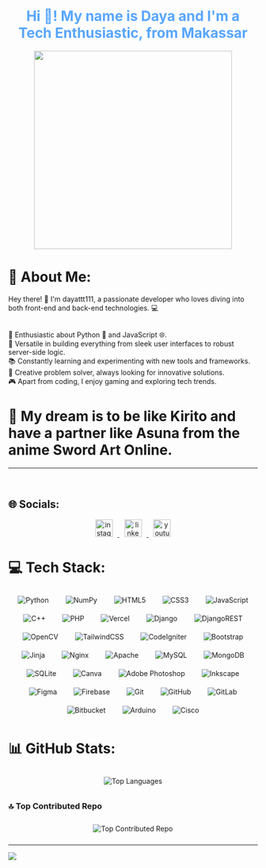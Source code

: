 <h1 align="center" style="color:#58a6ff;">Hi 👋! My name is Daya and I'm a Tech Enthusiastic, from Makassar</h1>

<div align="center">
  <img height="400" src="[https://i.pinimg.com/originals/72/05/b2/7205b2ce7d169105ff176139ffe01e1f.gif](https://www.google.com/url?sa=i&url=https%3A%2F%2Fsteamcommunity.com%2Fsharedfiles%2Ffiledetails%2F%3Fl%3Dczech%26id%3D774166028&psig=AOvVaw0x1nPVGx9zuQOmKey6nWSy&ust=1745702033036000&source=images&cd=vfe&opi=89978449&ved=0CBMQjRxqFwoTCKjxnvSM9IwDFQAAAAAdAAAAABAJ)"  />
</div>

  # 💫 About Me:
  
Hey there! 👋 I'm dayattt111, a passionate developer who loves diving into both front-end and back-end technologies. 💻<br><br>

🌟 Enthusiastic about Python 🐍 and JavaScript 🌐.<br>
🔧 Versatile in building everything from sleek user interfaces to robust server-side logic.<br>
📚 Constantly learning and experimenting with new tools and frameworks.<br>
🎨 Creative problem solver, always looking for innovative solutions.<br>
🎮 Apart from coding, I enjoy gaming and exploring tech trends.<br>

<h1>💭 My dream is to be like Kirito and have a partner like Asuna from the anime Sword Art Online.</h1>
<hr><br>

## 🌐 Socials:
<div align="center">
    <a href="https://instagram.com/ur.dayaa" target="_blank">
        <img src="https://img.shields.io/badge/Instagram-%23E4405F.svg?logo=Instagram&logoColor=white" height="35" alt="instagram logo" style="margin: 0 10px;"/>
    </a>
    <a href="https://www.linkedin.com/in/muhammad-amin-hidayat-8b4989289?utm_source=share&utm_campaign=share_via&utm_content=profile&utm_medium=android_app" target="_blank">
        <img src="https://img.shields.io/badge/LinkedIn-%230077B5.svg?logo=linkedin&logoColor=white" height="35" alt="linkedin logo" style="margin: 0 10px;"/>
    </a>
    <a href="https://youtube.com/dayaCoder" target="_blank">
        <img src="https://img.shields.io/badge/YouTube-%23FF0000.svg?logo=YouTube&logoColor=white" height="35" alt="youtube logo" style="margin: 0 10px;"/>
    </a>
</div>

# 💻 Tech Stack:
<div align="center">
    <img src="https://img.shields.io/badge/python-3670A0?style=for-the-badge&logo=python&logoColor=ffdd54" alt="Python" style="margin: 10px 15px;"/>
    <img src="https://img.shields.io/badge/numpy-%23013243.svg?style=for-the-badge&logo=numpy&logoColor=white" alt="NumPy" style="margin: 10px 15px;"/>
    <img src="https://img.shields.io/badge/html5-%23E34F26.svg?style=for-the-badge&logo=html5&logoColor=white" alt="HTML5" style="margin: 10px 15px;"/>
    <img src="https://img.shields.io/badge/css3-%231572B6.svg?style=for-the-badge&logo=css3&logoColor=white" alt="CSS3" style="margin: 10px 15px;"/>
    <img src="https://img.shields.io/badge/javascript-%23323330.svg?style=for-the-badge&logo=javascript&logoColor=%23F7DF1E" alt="JavaScript" style="margin: 10px 15px;"/>
    <img src="https://img.shields.io/badge/c++-%2300599C.svg?style=for-the-badge&logo=c%2B%2B&logoColor=white" alt="C++" style="margin: 10px 15px;"/>
    <img src="https://img.shields.io/badge/php-%23777BB4.svg?style=for-the-badge&logo=php&logoColor=white" alt="PHP" style="margin: 10px 15px;"/>
    <img src="https://img.shields.io/badge/vercel-%23000000.svg?style=for-the-badge&logo=vercel&logoColor=white" alt="Vercel" style="margin: 10px 15px;"/>
    <img src="https://img.shields.io/badge/django-%23092E20.svg?style=for-the-badge&logo=django&logoColor=white" alt="Django" style="margin: 10px 15px;"/>
    <img src="https://img.shields.io/badge/DJANGO-REST-ff1709?style=for-the-badge&logo=django&logoColor=white&color=ff1709&labelColor=gray" alt="DjangoREST" style="margin: 10px 15px;"/>
    <img src="https://img.shields.io/badge/opencv-%23white.svg?style=for-the-badge&logo=opencv&logoColor=white" alt="OpenCV" style="margin: 10px 15px;"/>
    <img src="https://img.shields.io/badge/tailwindcss-%2338B2AC.svg?style=for-the-badge&logo=tailwind-css&logoColor=white" alt="TailwindCSS" style="margin: 10px 15px;"/>
    <img src="https://img.shields.io/badge/CodeIgniter-%23EF4223.svg?style=for-the-badge&logo=codeIgniter&logoColor=white" alt="CodeIgniter" style="margin: 10px 15px;"/>
    <img src="https://img.shields.io/badge/Bootstrap-%238511FA.svg?style=for-the-badge&logo=bootstrap&logoColor=white" alt="Bootstrap" style="margin: 10px 15px;"/>
    <img src="https://img.shields.io/badge/jinja-white.svg?style=for-the-badge&logo=jinja&logoColor=black" alt="Jinja" style="margin: 10px 15px;"/>
    <img src="https://img.shields.io/badge/nginx-%23009639.svg?style=for-the-badge&logo=nginx&logoColor=white" alt="Nginx" style="margin: 10px 15px;"/>
    <img src="https://img.shields.io/badge/apache-%23D42029.svg?style=for-the-badge&logo=apache&logoColor=white" alt="Apache" style="margin: 10px 15px;"/>
    <img src="https://img.shields.io/badge/mysql-4479A1.svg?style=for-the-badge&logo=mysql&logoColor=white" alt="MySQL" style="margin: 10px 15px;"/>
    <img src="https://img.shields.io/badge/MongoDB-%234ea94b.svg?style=for-the-badge&logo=mongodb&logoColor=white" alt="MongoDB" style="margin: 10px 15px;"/>
    <img src="https://img.shields.io/badge/sqlite-%2307405e.svg?style=for-the-badge&logo=sqlite&logoColor=white" alt="SQLite" style="margin: 10px 15px;"/>
    <img src="https://img.shields.io/badge/Canva-%2300C4CC.svg?style=for-the-badge&logo=Canva&logoColor=white" alt="Canva" style="margin: 10px 15px;"/>
    <img src="https://img.shields.io/badge/adobe%20photoshop-%2331A8FF.svg?style=for-the-badge&logo=adobe%20photoshop&logoColor=white" alt="Adobe Photoshop" style="margin: 10px 15px;"/>
    <img src="https://img.shields.io/badge/Inkscape-e0e0e0?style=for-the-badge&logo=inkscape&logoColor=080A13" alt="Inkscape" style="margin: 10px 15px;"/>
    <img src="https://img.shields.io/badge/figma-%23F24E1E.svg?style=for-the-badge&logo=figma&logoColor=white" alt="Figma" style="margin: 10px 15px;"/>
    <img src="https://img.shields.io/badge/firebase-a08021?style=for-the-badge&logo=firebase&logoColor=ffcd34" alt="Firebase" style="margin: 10px 15px;"/>
    <img src="https://img.shields.io/badge/git-%23F05033.svg?style=for-the-badge&logo=git&logoColor=white" alt="Git" style="margin: 10px 15px;"/>
    <img src="https://img.shields.io/badge/github-%23121011.svg?style=for-the-badge&logo=github&logoColor=white" alt="GitHub" style="margin: 10px 15px;"/>
    <img src="https://img.shields.io/badge/gitlab-%23181717.svg?style=for-the-badge&logo=gitlab&logoColor=white" alt="GitLab" style="margin: 10px 15px;"/>
    <img src="https://img.shields.io/badge/bitbucket-%230047B3.svg?style=for-the-badge&logo=bitbucket&logoColor=white" alt="Bitbucket" style="margin: 10px 15px;"/>
    <img src="https://img.shields.io/badge/-Arduino-00979D?style=for-the-badge&logo=Arduino&logoColor=white" alt="Arduino" style="margin: 10px 15px;"/>
    <img src="https://img.shields.io/badge/cisco-%23049fd9.svg?style=for-the-badge&logo=cisco&logoColor=black" alt="Cisco" style="margin: 10px 15px;"/>
</div>

# 📊 GitHub Stats:
<div align="center">
    <img src="https://github-readme-stats.vercel.app/api/top-langs/?username=dayattt111&theme=calm_pink&hide_border=true&include_all_commits=true&count_private=false&layout=compact" alt="Top Languages" style="margin: 10px 15px;"/>
  
</div>

### 🔝 Top Contributed Repo
<div align="center">
    <img src="https://github-contributor-stats.vercel.app/api?username=dayattt111&limit=5&theme=calm_pink&combine_all_yearly_contributions=true" alt="Top Contributed Repo" style="margin: 10px 15px;"/>
</div>

---
[![](https://visitcount.itsvg.in/api?id=dayattt111&icon=1&color=7)](https://visitcount.itsvg.in)

<!-- Proudly created with GPRM ( https://gprm.itsvg.in ) -->
